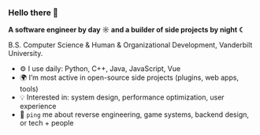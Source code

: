 ### Hello there 👋

**A software engineer by day ☼ and a builder of side projects by night ☾**

B.S. Computer Science & Human & Organizational Development, Vanderbilt University.

* ⚙️ I use daily: Python, C++, Java, JavaScript, Vue
* 🌍 I’m most active in open-source side projects (plugins, web apps, tools)
* 💡 Interested in: system design, performance optimization, user experience
* 💬 ```ping``` me about reverse engineering, game systems, backend design, or tech + people
